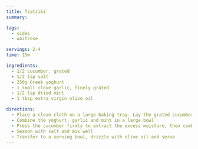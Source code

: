 ```yaml
---
title: Tzatziki
summary: 

tags:
  - sides
  - waitrose

servings: 2-4
time: 15m

ingredients:
  - 1/2 cucumber, grated
  - 1/2 tsp salt
  - 250g Greek yoghurt
  - 1 small clove garlic, finely grated
  - 1/2 tsp dried mint
  - 1 tbsp extra virgin olive oil

directions:
  - Place a clean cloth on a large baking tray. Lay the grated cucumber evenly on top of the cloth, sprinkle with the salt and set aside
  - Combine the yoghurt, garlic and mint in a large bowl
  - Press the cucumber firmly to extract the excess moisture, then combine thoroughly with the yoghurt mixture
  - Season with salt and mix well
  - Transfer to a serving bowl, drizzle with olive oil and serve
---
```

